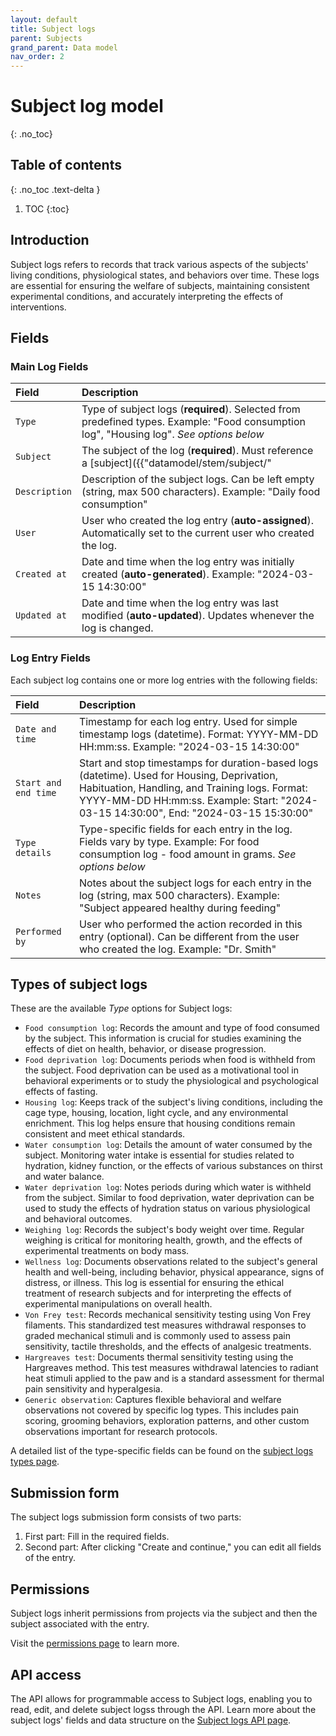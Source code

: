 ```yaml
---
layout: default
title: Subject logs
parent: Subjects
grand_parent: Data model
nav_order: 2
---
```


# Subject log model
{: .no_toc}

## Table of contents
{: .no_toc .text-delta }

1. TOC
{:toc}

## Introduction

Subject logs refers to records that track various aspects of the subjects' living conditions, physiological states, and behaviors over time. These logs are essential for ensuring the welfare of subjects, maintaining consistent experimental conditions, and accurately interpreting the effects of interventions.

## Fields

### Main Log Fields

| Field | Description |
|:------|:------------|
| `Type` | Type of subject logs (**required**). Selected from predefined types. Example: "Food consumption log", "Housing log". *See options below* |
| `Subject` | The subject of the log (**required**). Must reference a [subject]({{"datamodel/stem/subject/"|absolute_url}}). Example: "Silicon probe implant #A123" |
| `Description` | Description of the subject logs. Can be left empty (string, max 500 characters). Example: "Daily food consumption" |
| `User` | User who created the log entry (**auto-assigned**). Automatically set to the current user who created the log. |
| `Created at` | Date and time when the log entry was initially created (**auto-generated**). Example: "2024-03-15 14:30:00" |
| `Updated at` | Date and time when the log entry was last modified (**auto-updated**). Updates whenever the log is changed. |

### Log Entry Fields

Each subject log contains one or more log entries with the following fields:

| Field | Description |
|:------|:------------|
| `Date and time` | Timestamp for each log entry. Used for simple timestamp logs (datetime). Format: YYYY-MM-DD HH:mm:ss. Example: "2024-03-15 14:30:00" |
| `Start and end time` | Start and stop timestamps for duration-based logs (datetime). Used for Housing, Deprivation, Habituation, Handling, and Training logs. Format: YYYY-MM-DD HH:mm:ss. Example: Start: "2024-03-15 14:30:00", End: "2024-03-15 15:30:00" |
| `Type details` | Type-specific fields for each entry in the log. Fields vary by type. Example: For food consumption log - food amount in grams. *See options below* |
| `Notes` | Notes about the subject logs for each entry in the log (string, max 500 characters). Example: "Subject appeared healthy during feeding" |
| `Performed by` | User who performed the action recorded in this entry (optional). Can be different from the user who created the log. Example: "Dr. Smith" |

## Types of subject logs

These are the available *Type* options for Subject logs:

- `Food consumption log`: Records the amount and type of food consumed by the subject. This information is crucial for studies examining the effects of diet on health, behavior, or disease progression.
- `Food deprivation log`: Documents periods when food is withheld from the subject. Food deprivation can be used as a motivational tool in behavioral experiments or to study the physiological and psychological effects of fasting.
- `Housing log`: Keeps track of the subject's living conditions, including the cage type, housing, location, light cycle, and any environmental enrichment. This log helps ensure that housing conditions remain consistent and meet ethical standards.
- `Water consumption log`: Details the amount of water consumed by the subject. Monitoring water intake is essential for studies related to hydration, kidney function, or the effects of various substances on thirst and water balance.
- `Water deprivation log`: Notes periods during which water is withheld from the subject. Similar to food deprivation, water deprivation can be used to study the effects of hydration status on various physiological and behavioral outcomes.
- `Weighing log`: Records the subject's body weight over time. Regular weighing is critical for monitoring health, growth, and the effects of experimental treatments on body mass.
- `Wellness log`: Documents observations related to the subject's general health and well-being, including behavior, physical appearance, signs of distress, or illness. This log is essential for ensuring the ethical treatment of research subjects and for interpreting the effects of experimental manipulations on overall health.
- `Von Frey test`: Records mechanical sensitivity testing using Von Frey filaments. This standardized test measures withdrawal responses to graded mechanical stimuli and is commonly used to assess pain sensitivity, tactile thresholds, and the effects of analgesic treatments.
- `Hargreaves test`: Documents thermal sensitivity testing using the Hargreaves method. This test measures withdrawal latencies to radiant heat stimuli applied to the paw and is a standard assessment for thermal pain sensitivity and hyperalgesia.
- `Generic observation`: Captures flexible behavioral and welfare observations not covered by specific log types. This includes pain scoring, grooming behaviors, exploration patterns, and other custom observations important for research protocols.

A detailed list of the type-specific fields can be found on the [subject logs types page]({{"datamodel/schemas/subjectlog/"|absolute_url}}).


## Submission form

The subject logs submission form consists of two parts:
1. First part: Fill in the required fields.
2. Second part: After clicking "Create and continue," you can edit all fields of the entry.

## Permissions

Subject logs inherit permissions from projects via the subject and then the subject associated with the entry.

Visit the [permissions page]({{"datamodel/permissions/"|absolute_url}}) to learn more. 

## API access

The API allows for programmable access to Subject logs, enabling you to read, edit, and delete subject logss through the API. Learn more about the subject logs' fields and data structure on the [Subject logs API page]({{"api/modules/subjectlog/"|absolute_url}}).
